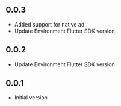 ## 0.0.3

- Added support for native ad
- Update Environment Flutter SDK version

## 0.0.2

- Update Environment Flutter SDK version

## 0.0.1

- Initial version

